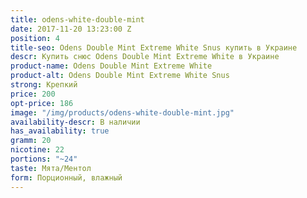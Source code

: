 ```yaml
---
title: odens-white-double-mint
date: 2017-11-20 13:23:00 Z
position: 4
title-seo: Odens Double Mint Extreme White Snus купить в Украине
descr: Купить снюс Odens Double Mint Extreme White в Украине
product-name: Odens Double Mint Extreme White
product-alt: Odens Double Mint Extreme White Snus
strong: Крепкий
price: 200
opt-price: 186
image: "/img/products/odens-white-double-mint.jpg"
availability-descr: В наличии
has_availability: true
gramm: 20
nicotine: 22
portions: "~24"
taste: Мята/Ментол
form: Порционный, влажный
---
```


